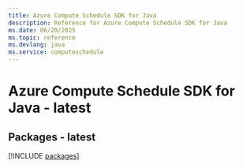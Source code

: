 ```yaml
---
title: Azure Compute Schedule SDK for Java
description: Reference for Azure Compute Schedule SDK for Java
ms.date: 06/20/2025
ms.topic: reference
ms.devlang: java
ms.service: computeschedule
---
```

# Azure Compute Schedule SDK for Java - latest
## Packages - latest
[!INCLUDE [packages](compute-schedule-index.md)]